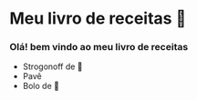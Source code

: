 # Meu livro de receitas 📖

### Olá! bem vindo ao meu livro de receitas

 - Strogonoff de 🐔
 - Pavê
 - Bolo de :carrot: 
